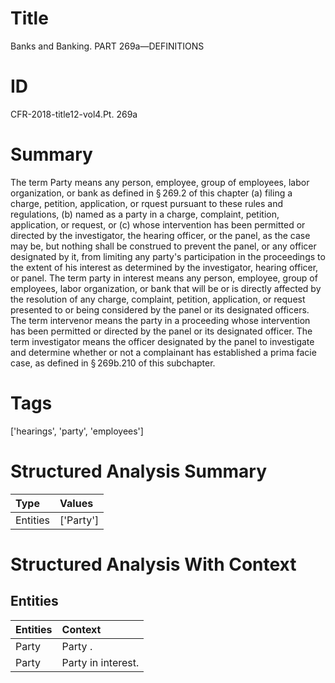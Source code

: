# Title

 Banks and Banking. PART 269a—DEFINITIONS


# ID

 CFR-2018-title12-vol4.Pt. 269a


# Summary

The term Party means any person, employee, group of employees, labor organization, or bank as defined in &#167;&#8201;269.2 of this chapter (a) filing a charge, petition, application, or rquest pursuant to these rules and regulations, (b) named as a party in a charge, complaint, petition, application, or request, or (c) whose intervention has been permitted or directed by the investigator, the hearing officer, or the panel, as the case may be, but nothing shall be construed to prevent the panel, or any officer designated by it, from limiting any party's participation in the proceedings to the extent of his interest as determined by the investigator, hearing officer, or panel.
The term party in interest means any person, employee, group of employees, labor organization, or bank that will be or is directly affected by the resolution of any charge, complaint, petition, application, or request presented to or being considered by the panel or its designated officers.
The term intervenor means the party in a proceeding whose intervention has been permitted or directed by the panel or its designated officer.
The term investigator means the officer designated by the panel to investigate and determine whether or not a complainant has established a prima facie case, as defined in &#167;&#8201;269b.210 of this subchapter.


# Tags

['hearings', 'party', 'employees']


# Structured Analysis Summary

| Type     | Values    |
|:---------|:----------|
| Entities | ['Party'] |


# Structured Analysis With Context

 


## Entities

| Entities   | Context             |
|:-----------|:--------------------|
| Party      | Party .             |
| Party      | Party  in interest. |


